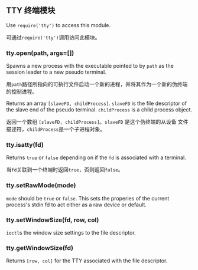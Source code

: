 ## TTY 终端模块

Use `require('tty')` to access this module.

可通过`require('tty')`调用访问此模块。


### tty.open(path, args=[])

Spawns a new process with the executable pointed to by `path` as the session
leader to a new pseudo terminal.

用`path`路径所指向的可执行文件启动一个新的进程，并将其作为一个新的伪终端的控制进程。

Returns an array `[slaveFD, childProcess]`. `slaveFD` is the file descriptor
of the slave end of the pseudo terminal. `childProcess` is a child process
object.

返回一个数组 `[slaveFD, childProcess]`。`slaveFD` 是这个伪终端的从设备
文件描述符，`childProcess`是一个子进程对象。


### tty.isatty(fd)

Returns `true` or `false` depending on if the `fd` is associated with a
terminal.

当`fd`关联到一个终端时返回`true`，否则返回`false`。

### tty.setRawMode(mode)

`mode` should be `true` or `false`. This sets the properies of the current
process's stdin fd to act either as a raw device or default.


### tty.setWindowSize(fd, row, col)

`ioctl`s the window size settings to the file descriptor.


### tty.getWindowSize(fd)

Returns `[row, col]` for the TTY associated with the file descriptor.


